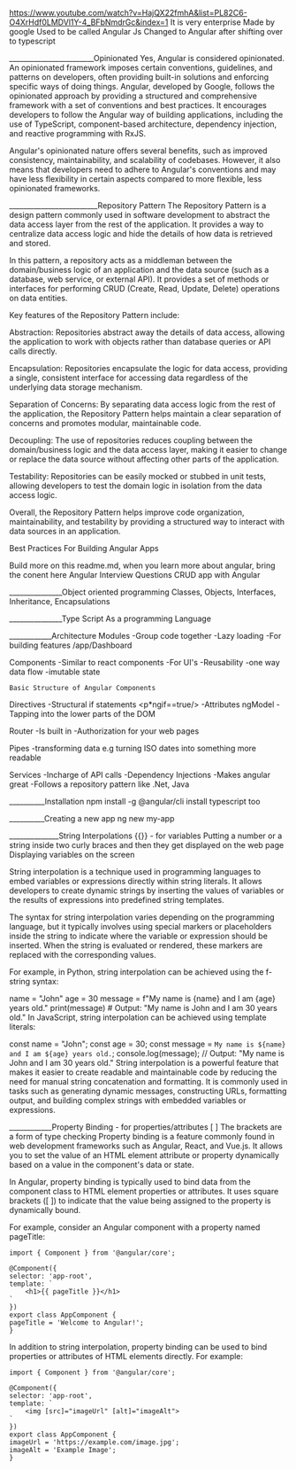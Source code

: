 https://www.youtube.com/watch?v=HajQX22fmhA&list=PL82C6-O4XrHdf0LMDVl1Y-4_BFbNmdrGc&index=1
It is very enterprise
Made by google
Used to be called Angular Js
Changed to Angular after shifting over to typescript

________________________Opinionated
Yes, Angular is considered opinionated. An opinionated framework imposes certain conventions, guidelines, and patterns on developers, often providing built-in solutions and enforcing specific ways of doing things. Angular, developed by Google, follows the opinionated approach by providing a structured and comprehensive framework with a set of conventions and best practices. It encourages developers to follow the Angular way of building applications, including the use of TypeScript, component-based architecture, dependency injection, and reactive programming with RxJS.

Angular's opinionated nature offers several benefits, such as improved consistency, maintainability, and scalability of codebases. However, it also means that developers need to adhere to Angular's conventions and may have less flexibility in certain aspects compared to more flexible, less opinionated frameworks.




_________________________Repository Pattern
The Repository Pattern is a design pattern commonly used in software development to abstract the data access layer from the rest of the application. It provides a way to centralize data access logic and hide the details of how data is retrieved and stored.

In this pattern, a repository acts as a middleman between the domain/business logic of an application and the data source (such as a database, web service, or external API). It provides a set of methods or interfaces for performing CRUD (Create, Read, Update, Delete) operations on data entities.

Key features of the Repository Pattern include:

Abstraction: Repositories abstract away the details of data access, allowing the application to work with objects rather than database queries or API calls directly.

Encapsulation: Repositories encapsulate the logic for data access, providing a single, consistent interface for accessing data regardless of the underlying data storage mechanism.

Separation of Concerns: By separating data access logic from the rest of the application, the Repository Pattern helps maintain a clear separation of concerns and promotes modular, maintainable code.

Decoupling: The use of repositories reduces coupling between the domain/business logic and the data access layer, making it easier to change or replace the data source without affecting other parts of the application.

Testability: Repositories can be easily mocked or stubbed in unit tests, allowing developers to test the domain logic in isolation from the data access logic.

Overall, the Repository Pattern helps improve code organization, maintainability, and testability by providing a structured way to interact with data sources in an application.
 

Best Practices For Building Angular Apps

Build more on this readme.md, when you learn more about angular, bring the conent here
Angular Interview Questions
CRUD app with Angular


_______________Object oriented programming
Classes, Objects, Interfaces, Inheritance, Encapsulations

_______________Type Script As a programming Language




____________Architecture
Modules
    -Group code together
    -Lazy loading
    -For building features
    /app/Dashboard

Components
    -Similar to react components
    -For UI's
    -Reusability
    -one way data flow
    -imutable state

    Basic Structure of Angular Components

Directives
    -Structural if statements <p*ngif==true/>
    -Attributes ngModel
    -Tapping into the lower parts of the DOM

Router
    -Is built in 
    -Authorization for your web pages

Pipes
    -transforming data
    e.g turning ISO dates into something more readable

Services
    -Incharge of API calls
    -Dependency Injections
    -Makes angular great
    -Follows a repository pattern  like .Net, Java


__________Installation
npm install -g @angular/cli
install typescript too

__________Creating a new app
ng new my-app



______________String Interpolations {{}} - for variables
Putting a number or a string inside two curly braces and then they get displayed on the web page
Displaying variables on the screen 


String interpolation is a technique used in programming languages to embed variables or expressions directly within string literals. It allows developers to create dynamic strings by inserting the values of variables or the results of expressions into predefined string templates.

The syntax for string interpolation varies depending on the programming language, but it typically involves using special markers or placeholders inside the string to indicate where the variable or expression should be inserted. When the string is evaluated or rendered, these markers are replaced with the corresponding values.

For example, in Python, string interpolation can be achieved using the f-string syntax:


name = "John"
age = 30
message = f"My name is {name} and I am {age} years old."
print(message)  # Output: "My name is John and I am 30 years old."
In JavaScript, string interpolation can be achieved using template literals:

const name = "John";
const age = 30;
const message = `My name is ${name} and I am ${age} years old.`;
console.log(message);  // Output: "My name is John and I am 30 years old."
String interpolation is a powerful feature that makes it easier to create readable and maintainable code by reducing the need for manual string concatenation and formatting. It is commonly used in tasks such as generating dynamic messages, constructing URLs, formatting output, and building complex strings with embedded variables or expressions.
 


____________Property Binding  - for properties/attributes [ ]
The brackets are a form of type checking
Property binding is a feature commonly found in web development frameworks such as Angular, React, and Vue.js. It allows you to set the value of an HTML element attribute or property dynamically based on a value in the component's data or state.

In Angular, property binding is typically used to bind data from the component class to HTML element properties or attributes. It uses square brackets ([ ]) to indicate that the value being assigned to the property is dynamically bound.

For example, consider an Angular component with a property named pageTitle:

    import { Component } from '@angular/core';

    @Component({
    selector: 'app-root',
    template: `
        <h1>{{ pageTitle }}</h1>
    `
    })
    export class AppComponent {
    pageTitle = 'Welcome to Angular!';
    }

In addition to string interpolation, property binding can be used to bind properties or attributes of HTML elements directly. For example:

    import { Component } from '@angular/core';

    @Component({
    selector: 'app-root',
    template: `
        <img [src]="imageUrl" [alt]="imageAlt">
    `
    })
    export class AppComponent {
    imageUrl = 'https://example.com/image.jpg';
    imageAlt = 'Example Image';
    }


